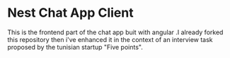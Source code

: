 # Nest Chat App Client

This is the frontend part of the chat app buit with angular .I already forked this repository then i've enhanced it in the context of an interview task proposed by the tunisian startup "Five points".


